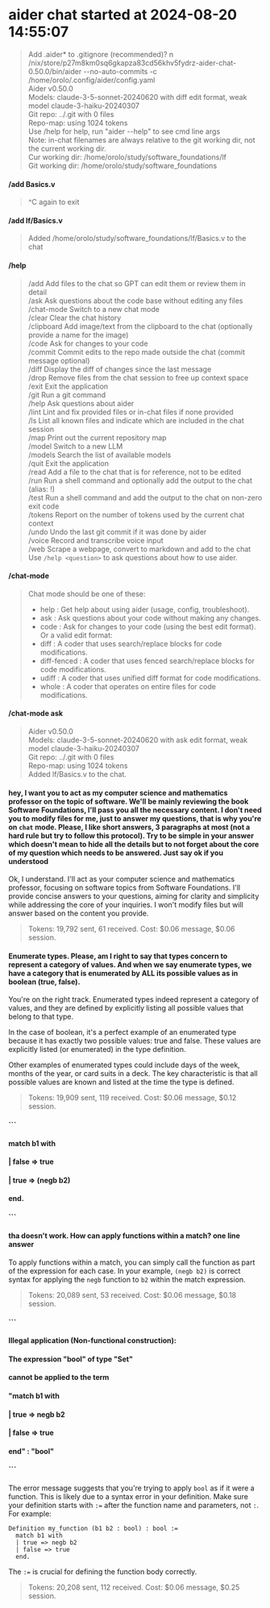 
# aider chat started at 2024-08-20 14:55:07

> Add .aider* to .gitignore (recommended)? n  
> /nix/store/p27m8km0sq6gkapza83cd56khv5fydrz-aider-chat-0.50.0/bin/aider --no-auto-commits -c /home/orolo/.config/aider/config.yaml  
> Aider v0.50.0  
> Models: claude-3-5-sonnet-20240620 with diff edit format, weak model claude-3-haiku-20240307  
> Git repo: ../.git with 0 files  
> Repo-map: using 1024 tokens  
> Use /help <question> for help, run "aider --help" to see cmd line args  
> Note: in-chat filenames are always relative to the git working dir, not the current working dir.  
> Cur working dir: /home/orolo/study/software_foundations/lf  
> Git working dir: /home/orolo/study/software_foundations  

#### /add Basics.v  
>  
>  
> ^C again to exit  

#### /add lf/Basics.v  
> Added /home/orolo/study/software_foundations/lf/Basics.v to the chat  

#### /help  
> /add       Add files to the chat so GPT can edit them or review them in detail  
> /ask       Ask questions about the code base without editing any files  
> /chat-mode Switch to a new chat mode  
> /clear     Clear the chat history  
> /clipboard Add image/text from the clipboard to the chat (optionally provide a name for the image)  
> /code      Ask for changes to your code  
> /commit    Commit edits to the repo made outside the chat (commit message optional)  
> /diff      Display the diff of changes since the last message  
> /drop      Remove files from the chat session to free up context space  
> /exit      Exit the application  
> /git       Run a git command  
> /help      Ask questions about aider  
> /lint      Lint and fix provided files or in-chat files if none provided  
> /ls        List all known files and indicate which are included in the chat session  
> /map       Print out the current repository map  
> /model     Switch to a new LLM  
> /models    Search the list of available models  
> /quit      Exit the application  
> /read      Add a file to the chat that is for reference, not to be edited  
> /run       Run a shell command and optionally add the output to the chat (alias: !)  
> /test      Run a shell command and add the output to the chat on non-zero exit code  
> /tokens    Report on the number of tokens used by the current chat context  
> /undo      Undo the last git commit if it was done by aider  
> /voice     Record and transcribe voice input  
> /web       Scrape a webpage, convert to markdown and add to the chat  
> Use `/help <question>` to ask questions about how to use aider.  

#### /chat-mode  
> Chat mode should be one of these:  
> - help        : Get help about using aider (usage, config, troubleshoot).  
> - ask         : Ask questions about your code without making any changes.  
> - code        : Ask for changes to your code (using the best edit format).  
> Or a valid edit format:  
> - diff        : A coder that uses search/replace blocks for code modifications.  
> - diff-fenced : A coder that uses fenced search/replace blocks for code modifications.  
> - udiff       : A coder that uses unified diff format for code modifications.  
> - whole       : A coder that operates on entire files for code modifications.  

#### /chat-mode ask  
> Aider v0.50.0  
> Models: claude-3-5-sonnet-20240620 with ask edit format, weak model claude-3-haiku-20240307  
> Git repo: ../.git with 0 files  
> Repo-map: using 1024 tokens  
> Added lf/Basics.v to the chat.  

#### <blank>  

#### hey, I want you to act as my computer science and mathematics professor on the topic of software. We'll be mainly reviewing the book Software Foundations, I'll pass you all the necessary content. I don't need you to modify files for me, just to answer my questions, that is why you're on `chat` mode. Please, I like short answers, 3 paragraphs at most (not a hard rule but try to follow this protocol). Try to be simple in your answer which doesn't mean to hide all the details but to not forget about the core of my question which needs to be answered. Just say ok if you understood  

Ok, I understand. I'll act as your computer science and mathematics professor, focusing on software topics from Software Foundations. I'll provide concise answers to your questions, aiming for clarity and simplicity while addressing the core of your inquiries. I won't modify files but will answer based on the content you provide.

> Tokens: 19,792 sent, 61 received. Cost: $0.06 message, $0.06 session.  

#### Enumerate types. Please, am I right to say that types concern to represent a category of values. And when we say enumerate types, we have a category that is enumerated by ALL its possible values as in boolean (true, false).  

You're on the right track. Enumerated types indeed represent a category of values, and they are defined by explicitly listing all possible values that belong to that type.

In the case of boolean, it's a perfect example of an enumerated type because it has exactly two possible values: true and false. These values are explicitly listed (or enumerated) in the type definition.

Other examples of enumerated types could include days of the week, months of the year, or card suits in a deck. The key characteristic is that all possible values are known and listed at the time the type is defined.

> Tokens: 19,909 sent, 119 received. Cost: $0.06 message, $0.12 session.  

####   
#### ```  
####   match b1 with  
####   | false => true  
####   | true => (negb b2)  
####   end.  
#### ```  
#### tha doesn't work. How can apply functions within a match? one line answer  
####  

To apply functions within a match, you can simply call the function as part of the expression for each case. In your example, `(negb b2)` is correct syntax for applying the `negb` function to `b2` within the match expression.

> Tokens: 20,089 sent, 53 received. Cost: $0.06 message, $0.18 session.  

#### <blank>  

####   
#### ```  
#### Illegal application (Non-functional construction):   
#### The expression "bool" of type "Set"  
#### cannot be applied to the term  
####  "match b1 with  
####   | true => negb b2  
####   | false => true  
####   end" : "bool"  
#### ```  
####  

The error message suggests that you're trying to apply `bool` as if it were a function. This is likely due to a syntax error in your definition. Make sure your definition starts with `:=` after the function name and parameters, not `:`. For example:

```coq
Definition my_function (b1 b2 : bool) : bool :=
  match b1 with
  | true => negb b2
  | false => true
  end.
```

The `:=` is crucial for defining the function body correctly.

> Tokens: 20,208 sent, 112 received. Cost: $0.06 message, $0.25 session.  
